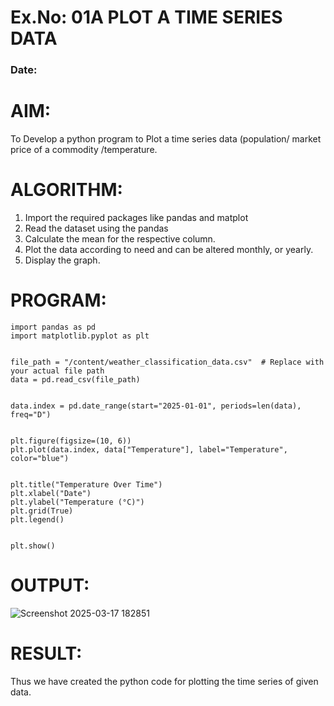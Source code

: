 # Ex.No: 01A PLOT A TIME SERIES DATA
###  Date: 

# AIM:
To Develop a python program to Plot a time series data (population/ market price of a commodity
/temperature.
# ALGORITHM:
1. Import the required packages like pandas and matplot
2. Read the dataset using the pandas
3. Calculate the mean for the respective column.
4. Plot the data according to need and can be altered monthly, or yearly.
5. Display the graph.
# PROGRAM:
```
import pandas as pd
import matplotlib.pyplot as plt


file_path = "/content/weather_classification_data.csv"  # Replace with your actual file path
data = pd.read_csv(file_path)


data.index = pd.date_range(start="2025-01-01", periods=len(data), freq="D")


plt.figure(figsize=(10, 6))
plt.plot(data.index, data["Temperature"], label="Temperature", color="blue")


plt.title("Temperature Over Time")
plt.xlabel("Date")
plt.ylabel("Temperature (°C)")
plt.grid(True)
plt.legend()


plt.show()

```








# OUTPUT:





![Screenshot 2025-03-17 182851](https://github.com/user-attachments/assets/1f79e0b8-a5f2-45df-8fc5-d126bbd828bb)



# RESULT:
Thus we have created the python code for plotting the time series of given data.
